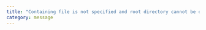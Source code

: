 ```yaml
---
title: "Containing file is not specified and root directory cannot be determined, skipping lookup in 'node_modules' folder."
category: message
---
```

